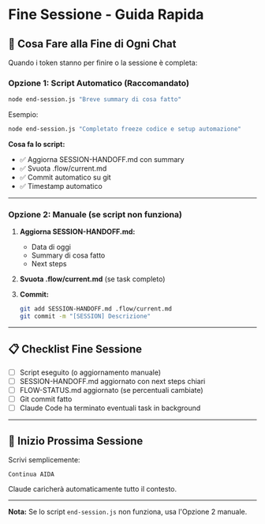 # Fine Sessione - Guida Rapida

## 🎯 Cosa Fare alla Fine di Ogni Chat

Quando i token stanno per finire o la sessione è completa:

### Opzione 1: Script Automatico (Raccomandato)

```bash
node end-session.js "Breve summary di cosa fatto"
```

Esempio:
```bash
node end-session.js "Completato freeze codice e setup automazione"
```

**Cosa fa lo script:**
- ✅ Aggiorna SESSION-HANDOFF.md con summary
- ✅ Svuota .flow/current.md
- ✅ Commit automatico su git
- ✅ Timestamp automatico

---

### Opzione 2: Manuale (se script non funziona)

1. **Aggiorna SESSION-HANDOFF.md:**
   - Data di oggi
   - Summary di cosa fatto
   - Next steps

2. **Svuota .flow/current.md** (se task completo)

3. **Commit:**
   ```bash
   git add SESSION-HANDOFF.md .flow/current.md
   git commit -m "[SESSION] Descrizione"
   ```

---

## 📋 Checklist Fine Sessione

- [ ] Script eseguito (o aggiornamento manuale)
- [ ] SESSION-HANDOFF.md aggiornato con next steps chiari
- [ ] FLOW-STATUS.md aggiornato (se percentuali cambiate)
- [ ] Git commit fatto
- [ ] Claude Code ha terminato eventuali task in background

---

## 🚀 Inizio Prossima Sessione

Scrivi semplicemente:
```
Continua AIDA
```

Claude caricherà automaticamente tutto il contesto.

---

**Nota:** Se lo script `end-session.js` non funziona, usa l'Opzione 2 manuale.
